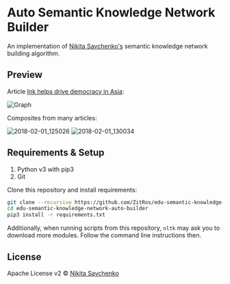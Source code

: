 # Auto Semantic Knowledge Network Builder

An implementation of [Nikita Savchenko's](https://nikita.tk) semantic knowledge network building 
algorithm.

Preview
-------

Article [Ink helps drive democracy in Asia](http://news.bbc.co.uk/2/hi/technology/4276125.stm):

![Graph](https://user-images.githubusercontent.com/4989256/35646980-ca425876-06d9-11e8-9c06-2e63b1ed2981.png)

Composites from many articles:

![2018-02-01_125026](https://user-images.githubusercontent.com/4989256/35675268-108ba938-0750-11e8-9190-aaafe5a0210a.png)
![2018-02-01_130034](https://user-images.githubusercontent.com/4989256/35675269-10bd0280-0750-11e8-925d-75078583751a.png)

Requirements & Setup
------------

1. Python v3 with pip3
2. Git

Clone this repository and install requirements:

```bash
git clone --recursive https://github.com/ZitRos/edu-semantic-knowledge-network-auto-builder
cd edu-semantic-knowledge-network-auto-builder
pip3 install -r requirements.txt
```

Additionally, when running scripts from this repository, `nltk` may ask you to download more 
modules. Follow the command line instructions then.

License
-------

Apache License v2 © [Nikita Savchenko](https://nikita.tk)
